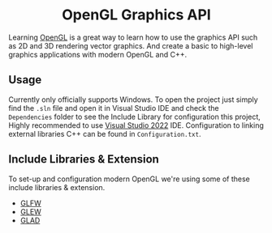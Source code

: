 <h1 align="center">OpenGL Graphics API</h1>

Learning [OpenGL](https://www.opengl.org//) is a great way to learn how to use the graphics API such as 2D and 3D rendering vector graphics. And create a basic to high-level graphics applications with modern OpenGL and C++.

## Usage
Currently only officially supports Windows. To open the project just simply find the ```.sln``` file and open it in Visual Studio IDE and check the ```Dependencies``` folder to see the Include Library for configuration this project, Highly recommended to use [Visual Studio 2022](https://visualstudio.microsoft.com/downloads/) IDE. Configuration to linking external libraries C++ can be found in ```Configuration.txt```.

## Include Libraries & Extension
To set-up and configuration modern OpenGL we're using some of these include libraries & extension.
- [GLFW](https://www.glfw.org/)
- [GLEW](http://glew.sourceforge.net/)
- [GLAD](https://glad.dav1d.de/)
